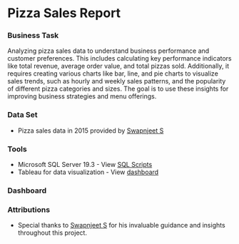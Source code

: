 # Pizza Sales Report

### Business Task
Analyzing pizza sales data to understand business performance and customer preferences. This includes calculating key performance indicators like total revenue, average order value, and total pizzas sold. Additionally, it requires creating various charts like bar, line, and pie charts to visualize sales trends, such as hourly and weekly sales patterns, and the popularity of different pizza categories and sizes. The goal is to use these insights for improving business strategies and menu offerings.

### Data Set
- Pizza sales data in 2015 provided by [Swapnjeet S]()

### Tools
- Microsoft SQL Server 19.3 - View [SQL Scripts]()
- Tableau for data visualization - View [dashboard]()

### Dashboard

### Attributions
- Special thanks to [Swapnjeet S](https://www.linkedin.com/in/datatutorials/) for his invaluable guidance and insights throughout this project.

